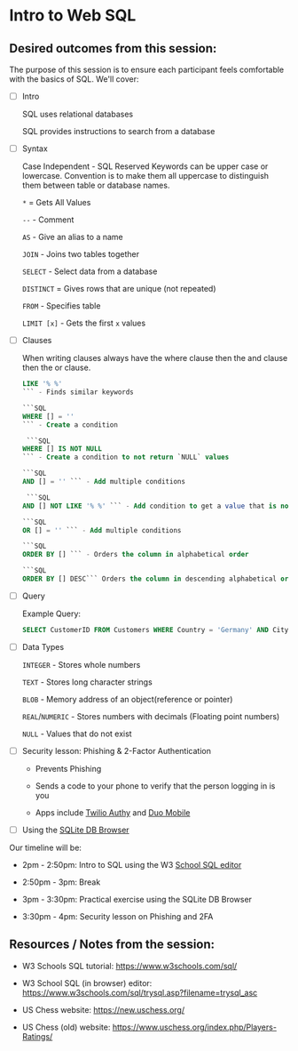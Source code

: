 # Intro to Web SQL

## Desired outcomes from this session:

The purpose of this session is to ensure each participant feels comfortable with the basics of SQL. We'll cover:

- [ ] Intro

    SQL uses relational databases 

    SQL provides instructions to search from a database
- [ ] Syntax

    Case Independent - SQL Reserved Keywords can be upper case or lowercase. Convention is to make them all uppercase to distinguish them between table or database names.

    `*` = Gets All Values

    `--` - Comment 

    `AS` - Give an alias to a name

    `JOIN` - Joins two tables together

    `SELECT` - Select data from a database

    `DISTINCT` = Gives rows that are unique (not repeated)

    `FROM` - Specifies table

    `LIMIT [x]` - Gets the first `x` values

- [ ] Clauses

    When writing clauses always have the where clause then the and clause then the or clause. 
    ```SQL
    LIKE '% %' 
    ``` - Finds similar keywords

    ```SQL 
    WHERE [] = '' 
    ``` - Create a condition 

     ```SQL 
    WHERE [] IS NOT NULL 
    ``` - Create a condition to not return `NULL` values
    
    ```SQL 
    AND [] = '' ``` - Add multiple conditions

     ```SQL 
    AND [] NOT LIKE '% %' ``` - Add condition to get a value that is not like some other value

    ```SQL
    OR [] = '' ``` - Add multiple conditions

    ```SQL
    ORDER BY [] ``` - Orders the column in alphabetical order

    ```SQL
    ORDER BY [] DESC``` Orders the column in descending alphabetical order

- [ ] Query

    Example Query: 
    ```SQL
    SELECT CustomerID FROM Customers WHERE Country = 'Germany' AND City = 'Berlin'
    ```

- [ ] Data Types

    `INTEGER` - Stores whole numbers

    `TEXT` - Stores long character strings

    `BLOB` - Memory address of an object(reference or pointer)

    `REAL`/`NUMERIC` - Stores numbers with decimals (Floating point numbers)

    `NULL` - Values that do not exist

- [ ] Security lesson: Phishing & 2-Factor Authentication

    - Prevents Phishing 

    - Sends a code to your phone to verify that the person logging in is you

    - Apps include [Twilio Authy](https://authy.com/) and [Duo Mobile](https://duo.com/)

- [ ] Using the [SQLite DB Browser](https://sqlitebrowser.org/)

Our timeline will be:

- 2pm - 2:50pm: Intro to SQL using the W3 [School SQL editor](https://www.w3schools.com/sql/trysql.asp?filename=trysql_asc)

- 2:50pm - 3pm: Break

- 3pm - 3:30pm: Practical exercise using the SQLite DB Browser

- 3:30pm - 4pm: Security lesson on Phishing and 2FA

## Resources / Notes from the session:

- W3 Schools SQL tutorial: https://www.w3schools.com/sql/

- W3 School SQL (in browser) editor: https://www.w3schools.com/sql/trysql.asp?filename=trysql_asc

- US Chess website: https://new.uschess.org/

- US Chess (old) website: https://www.uschess.org/index.php/Players-Ratings/
